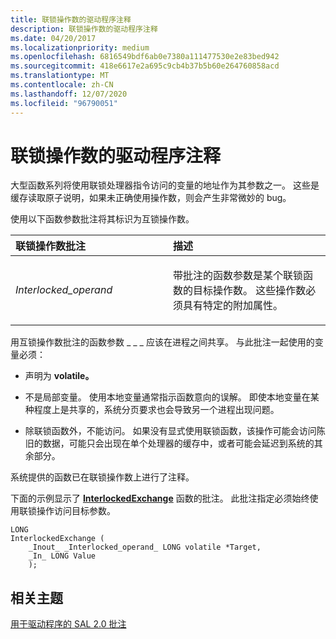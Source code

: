 ```yaml
---
title: 联锁操作数的驱动程序注释
description: 联锁操作数的驱动程序注释
ms.date: 04/20/2017
ms.localizationpriority: medium
ms.openlocfilehash: 6816549bdf6ab0e7380a111477530e2e83bed942
ms.sourcegitcommit: 418e6617e2a695c9cb4b37b5b60e264760858acd
ms.translationtype: MT
ms.contentlocale: zh-CN
ms.lasthandoff: 12/07/2020
ms.locfileid: "96790051"
---
```

# <a name="driver-annotations-for-interlocked-operands"></a>联锁操作数的驱动程序注释


大型函数系列将使用联锁处理器指令访问的变量的地址作为其参数之一。 这些是缓存读取原子说明，如果未正确使用操作数，则会产生非常微妙的 bug。

使用以下函数参数批注将其标识为互锁操作数。

<table>
<colgroup>
<col width="50%" />
<col width="50%" />
</colgroup>
<thead>
<tr class="header">
<th align="left">联锁操作数批注</th>
<th align="left">描述</th>
</tr>
</thead>
<tbody>
<tr class="odd">
<td align="left"><p><span id="_Interlocked_operand_"></span><span id="_interlocked_operand_"></span><span id="_INTERLOCKED_OPERAND_"></span><em>Interlocked_operand</em></p></td>
<td align="left"><p>带批注的函数参数是某个联锁函数的目标操作数。 这些操作数必须具有特定的附加属性。</p></td>
</tr>
</tbody>
</table>



用互锁操作数批注的函数参数 \_ \_ \_ 应该在进程之间共享。 与此批注一起使用的变量必须：

-   声明为 **volatile。**

-   不是局部变量。 使用本地变量通常指示函数意向的误解。 即使本地变量在某种程度上是共享的，系统分页要求也会导致另一个进程出现问题。

-   除联锁函数外，不能访问。 如果没有显式使用联锁函数，该操作可能会访问陈旧的数据，可能只会出现在单个处理器的缓存中，或者可能会延迟到系统的其余部分。

系统提供的函数已在联锁操作数上进行了注释。

下面的示例显示了 [**InterlockedExchange**](/windows-hardware/drivers/ddi/wdm/nf-wdm-interlockedexchange) 函数的批注。 此批注指定必须始终使用联锁操作访问目标参数。

```
LONG  
InterlockedExchange (  
    _Inout_ _Interlocked_operand_ LONG volatile *Target,  
    _In_ LONG Value  
    );  
```

## <a name="span-idrelated_topicsspanrelated-topics"></a><span id="related_topics"></span>相关主题


[用于驱动程序的 SAL 2.0 批注](sal-2-annotations-for-windows-drivers.md)
